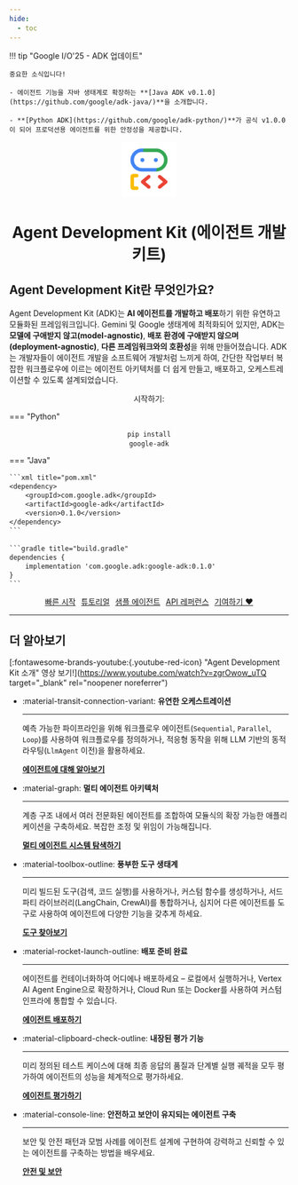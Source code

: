 ```yaml
---
hide:
  - toc
---
```


!!! tip "Google I/O'25 - ADK 업데이트"

    중요한 소식입니다!

    - 에이전트 기능을 자바 생태계로 확장하는 **[Java ADK v0.1.0](https://github.com/google/adk-java/)**을 소개합니다.

    - **[Python ADK](https://github.com/google/adk-python/)**가 공식 v1.0.0이 되어 프로덕션용 에이전트를 위한 안정성을 제공합니다.

<div style="text-align: center;">
  <div class="centered-logo-text-group">
    <img src="assets/agent-development-kit.png" alt="Agent Development Kit 로고" width="100">
    <h1>Agent Development Kit (에이전트 개발 키트)</h1>
  </div>
</div>

## Agent Development Kit란 무엇인가요?

Agent Development Kit (ADK)는 **AI 에이전트를 개발하고 배포**하기 위한 유연하고 모듈화된 프레임워크입니다. Gemini 및 Google 생태계에 최적화되어 있지만, ADK는 **모델에 구애받지 않고(model-agnostic)**, **배포 환경에 구애받지 않으며(deployment-agnostic)**, **다른 프레임워크와의 호환성**을 위해 만들어졌습니다. ADK는 개발자들이 에이전트 개발을 소프트웨어 개발처럼 느끼게 하여, 간단한 작업부터 복잡한 워크플로우에 이르는 에이전트 아키텍처를 더 쉽게 만들고, 배포하고, 오케스트레이션할 수 있도록 설계되었습니다.

<div id="centered-install-tabs" class="install-command-container" markdown="1">

<p class="get-started-text" style="text-align: center;">시작하기:</p>

=== "Python"
    <br>
    <p style="text-align: center;">
    <code>pip install google-adk</code>
    </p>

=== "Java"

    ```xml title="pom.xml"
    <dependency>
        <groupId>com.google.adk</groupId>
        <artifactId>google-adk</artifactId>
        <version>0.1.0</version>
    </dependency>
    ```

    ```gradle title="build.gradle"
    dependencies {
        implementation 'com.google.adk:google-adk:0.1.0'
    }
    ```
</div>


<p style="text-align:center;">
  <a href="get-started/quickstart/" class="md-button" style="margin:3px">빠른 시작</a>
  <a href="tutorials/" class="md-button" style="margin:3px">튜토리얼</a>
  <a href="http://github.com/google/adk-samples" class="md-button" target="_blank" style="margin:3px">샘플 에이전트</a>
  <a href="api-reference/" class="md-button" style="margin:3px">API 레퍼런스</a>
  <a href="contributing-guide/" class="md-button" style="margin:3px">기여하기 ❤️</a>
</p>

---

## 더 알아보기

[:fontawesome-brands-youtube:{.youtube-red-icon} "Agent Development Kit 소개" 영상 보기!](https://www.youtube.com/watch?v=zgrOwow_uTQ target="_blank" rel="noopener noreferrer")

<div class="grid cards" markdown>

-   :material-transit-connection-variant: **유연한 오케스트레이션**

    ---

    예측 가능한 파이프라인을 위해 워크플로우 에이전트(`Sequential`, `Parallel`, `Loop`)를 사용하여 워크플로우를 정의하거나, 적응형 동작을 위해 LLM 기반의 동적 라우팅(`LlmAgent` 이전)을 활용하세요.

    [**에이전트에 대해 알아보기**](agents/index.md)

-   :material-graph: **멀티 에이전트 아키텍처**

    ---

    계층 구조 내에서 여러 전문화된 에이전트를 조합하여 모듈식의 확장 가능한 애플리케이션을 구축하세요. 복잡한 조정 및 위임이 가능해집니다.

    [**멀티 에이전트 시스템 탐색하기**](agents/multi-agents.md)

-   :material-toolbox-outline: **풍부한 도구 생태계**

    ---

    미리 빌드된 도구(검색, 코드 실행)를 사용하거나, 커스텀 함수를 생성하거나, 서드파티 라이브러리(LangChain, CrewAI)를 통합하거나, 심지어 다른 에이전트를 도구로 사용하여 에이전트에 다양한 기능을 갖추게 하세요.

    [**도구 찾아보기**](tools/index.md)

-   :material-rocket-launch-outline: **배포 준비 완료**

    ---

    에이전트를 컨테이너화하여 어디에나 배포하세요 – 로컬에서 실행하거나, Vertex AI Agent Engine으로 확장하거나, Cloud Run 또는 Docker를 사용하여 커스텀 인프라에 통합할 수 있습니다.

    [**에이전트 배포하기**](deploy/index.md)

-   :material-clipboard-check-outline: **내장된 평가 기능**

    ---

    미리 정의된 테스트 케이스에 대해 최종 응답의 품질과 단계별 실행 궤적을 모두 평가하여 에이전트의 성능을 체계적으로 평가하세요.

    [**에이전트 평가하기**](evaluate/index.md)

-   :material-console-line: **안전하고 보안이 유지되는 에이전트 구축**

    ---

    보안 및 안전 패턴과 모범 사례를 에이전트 설계에 구현하여 강력하고 신뢰할 수 있는 에이전트를 구축하는 방법을 배우세요.

    [**안전 및 보안**](safety/index.md)

</div>